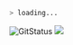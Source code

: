 ```bash
> loading...
```
![GitStatus](https://raw.githubusercontent.com/gabfreitassilva/github-stats/master/generated/languages.svg#gh-dark-mode-only)
![](https://raw.githubusercontent.com/gabfreitassilva/github-stats/master/generated/languages.svg#gh-light-mode-only)
